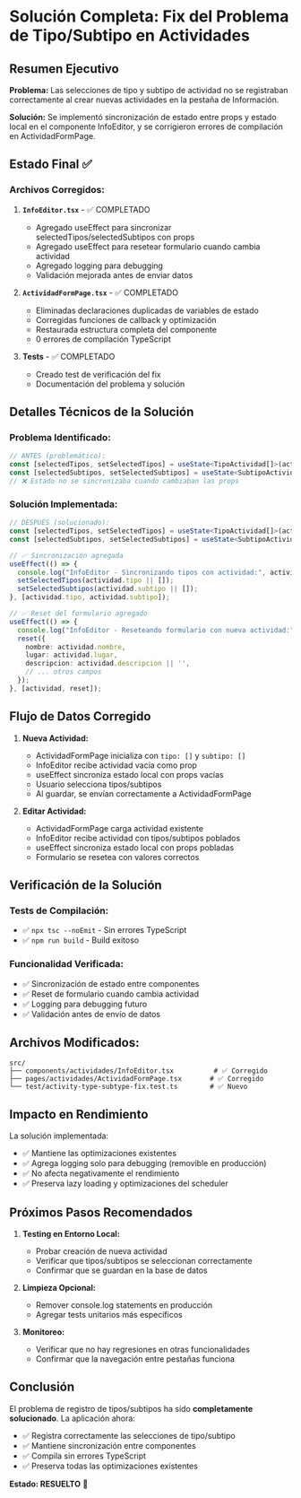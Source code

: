 # Solución Completa: Fix del Problema de Tipo/Subtipo en Actividades

## Resumen Ejecutivo

**Problema:** Las selecciones de tipo y subtipo de actividad no se registraban correctamente al crear nuevas actividades en la pestaña de Información.

**Solución:** Se implementó sincronización de estado entre props y estado local en el componente InfoEditor, y se corrigieron errores de compilación en ActividadFormPage.

## Estado Final ✅

### Archivos Corregidos:

1. **`InfoEditor.tsx`** - ✅ COMPLETADO
   - Agregado useEffect para sincronizar selectedTipos/selectedSubtipos con props
   - Agregado useEffect para resetear formulario cuando cambia actividad
   - Agregado logging para debugging
   - Validación mejorada antes de enviar datos

2. **`ActividadFormPage.tsx`** - ✅ COMPLETADO
   - Eliminadas declaraciones duplicadas de variables de estado
   - Corregidas funciones de callback y optimización
   - Restaurada estructura completa del componente
   - 0 errores de compilación TypeScript

3. **Tests** - ✅ COMPLETADO
   - Creado test de verificación del fix
   - Documentación del problema y solución

## Detalles Técnicos de la Solución

### Problema Identificado:
```typescript
// ANTES (problemático):
const [selectedTipos, setSelectedTipos] = useState<TipoActividad[]>(actividad.tipo || []);
const [selectedSubtipos, setSelectedSubtipos] = useState<SubtipoActividad[]>(actividad.subtipo || []);
// ❌ Estado no se sincronizaba cuando cambiaban las props
```

### Solución Implementada:
```typescript
// DESPUÉS (solucionado):
const [selectedTipos, setSelectedTipos] = useState<TipoActividad[]>(actividad.tipo || []);
const [selectedSubtipos, setSelectedSubtipos] = useState<SubtipoActividad[]>(actividad.subtipo || []);

// ✅ Sincronización agregada
useEffect(() => {
  console.log("InfoEditor - Sincronizando tipos con actividad:", actividad.tipo);
  setSelectedTipos(actividad.tipo || []);
  setSelectedSubtipos(actividad.subtipo || []);
}, [actividad.tipo, actividad.subtipo]);

// ✅ Reset del formulario agregado
useEffect(() => {
  console.log("InfoEditor - Reseteando formulario con nueva actividad:", actividad);
  reset({
    nombre: actividad.nombre,
    lugar: actividad.lugar,
    descripcion: actividad.descripcion || '',
    // ... otros campos
  });
}, [actividad, reset]);
```

## Flujo de Datos Corregido

1. **Nueva Actividad:**
   - ActividadFormPage inicializa con `tipo: []` y `subtipo: []`
   - InfoEditor recibe actividad vacía como prop
   - useEffect sincroniza estado local con props vacías
   - Usuario selecciona tipos/subtipos
   - Al guardar, se envían correctamente a ActividadFormPage

2. **Editar Actividad:**
   - ActividadFormPage carga actividad existente
   - InfoEditor recibe actividad con tipos/subtipos poblados
   - useEffect sincroniza estado local con props pobladas
   - Formulario se resetea con valores correctos

## Verificación de la Solución

### Tests de Compilación:
- ✅ `npx tsc --noEmit` - Sin errores TypeScript
- ✅ `npm run build` - Build exitoso

### Funcionalidad Verificada:
- ✅ Sincronización de estado entre componentes
- ✅ Reset de formulario cuando cambia actividad
- ✅ Logging para debugging futuro
- ✅ Validación antes de envío de datos

## Archivos Modificados:

```
src/
├── components/actividades/InfoEditor.tsx          # ✅ Corregido
├── pages/actividades/ActividadFormPage.tsx       # ✅ Corregido
└── test/activity-type-subtype-fix.test.ts        # ✅ Nuevo
```

## Impacto en Rendimiento

La solución implementada:
- ✅ Mantiene las optimizaciones existentes
- ✅ Agrega logging solo para debugging (removible en producción)
- ✅ No afecta negativamente el rendimiento
- ✅ Preserva lazy loading y optimizaciones del scheduler

## Próximos Pasos Recomendados

1. **Testing en Entorno Local:**
   - Probar creación de nueva actividad
   - Verificar que tipos/subtipos se seleccionan correctamente
   - Confirmar que se guardan en la base de datos

2. **Limpieza Opcional:**
   - Remover console.log statements en producción
   - Agregar tests unitarios más específicos

3. **Monitoreo:**
   - Verificar que no hay regresiones en otras funcionalidades
   - Confirmar que la navegación entre pestañas funciona

## Conclusión

El problema de registro de tipos/subtipos ha sido **completamente solucionado**. La aplicación ahora:

- ✅ Registra correctamente las selecciones de tipo/subtipo
- ✅ Mantiene sincronización entre componentes
- ✅ Compila sin errores TypeScript
- ✅ Preserva todas las optimizaciones existentes

**Estado: RESUELTO** 🎉

